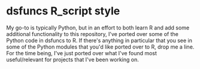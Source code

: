 # dsfuncs R_script style

My go-to is typically Python, but in an effort to both learn R and add some additional functionality to this repository, I've ported over some of the Python code in dsfuncs to R. If there's anything in particular that you see in some of the Python modules that you'd like ported over to R, drop me a line. For the time being, I've just ported over what I've found most useful/relevant for projects that I've been working on.
